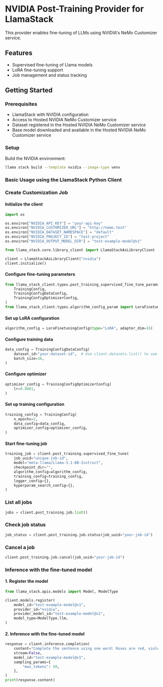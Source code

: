 # NVIDIA Post-Training Provider for LlamaStack

This provider enables fine-tuning of LLMs using NVIDIA's NeMo Customizer service.

## Features

- Supervised fine-tuning of Llama models
- LoRA fine-tuning support
- Job management and status tracking

## Getting Started

### Prerequisites

- LlamaStack with NVIDIA configuration
- Access to Hosted NVIDIA NeMo Customizer service
- Dataset registered in the Hosted NVIDIA NeMo Customizer service
- Base model downloaded and available in the Hosted NVIDIA NeMo Customizer service

### Setup

Build the NVIDIA environment:

```bash
llama stack build --template nvidia --image-type venv
```

### Basic Usage using the LlamaStack Python Client

### Create Customization Job

#### Initialize the client

```python
import os

os.environ["NVIDIA_API_KEY"] = "your-api-key"
os.environ["NVIDIA_CUSTOMIZER_URL"] = "http://nemo.test"
os.environ["NVIDIA_DATASET_NAMESPACE"] = "default"
os.environ["NVIDIA_PROJECT_ID"] = "test-project"
os.environ["NVIDIA_OUTPUT_MODEL_DIR"] = "test-example-model@v1"

from llama_stack.core.library_client import LlamaStackAsLibraryClient

client = LlamaStackAsLibraryClient("nvidia")
client.initialize()
```

#### Configure fine-tuning parameters

```python
from llama_stack_client.types.post_training_supervised_fine_tune_params import (
    TrainingConfig,
    TrainingConfigDataConfig,
    TrainingConfigOptimizerConfig,
)
from llama_stack_client.types.algorithm_config_param import LoraFinetuningConfig
```

#### Set up LoRA configuration

```python
algorithm_config = LoraFinetuningConfig(type="LoRA", adapter_dim=16)
```

#### Configure training data

```python
data_config = TrainingConfigDataConfig(
    dataset_id="your-dataset-id",  # Use client.datasets.list() to see available datasets
    batch_size=16,
)
```

#### Configure optimizer

```python
optimizer_config = TrainingConfigOptimizerConfig(
    lr=0.0001,
)
```

#### Set up training configuration

```python
training_config = TrainingConfig(
    n_epochs=2,
    data_config=data_config,
    optimizer_config=optimizer_config,
)
```

#### Start fine-tuning job

```python
training_job = client.post_training.supervised_fine_tune(
    job_uuid="unique-job-id",
    model="meta-llama/Llama-3.1-8B-Instruct",
    checkpoint_dir="",
    algorithm_config=algorithm_config,
    training_config=training_config,
    logger_config={},
    hyperparam_search_config={},
)
```

### List all jobs

```python
jobs = client.post_training.job.list()
```

###  Check job status

```python
job_status = client.post_training.job.status(job_uuid="your-job-id")
```

### Cancel a job

```python
client.post_training.job.cancel(job_uuid="your-job-id")
```

### Inference with the fine-tuned model

#### 1. Register the model

```python
from llama_stack.apis.models import Model, ModelType

client.models.register(
    model_id="test-example-model@v1",
    provider_id="nvidia",
    provider_model_id="test-example-model@v1",
    model_type=ModelType.llm,
)
```

#### 2. Inference with the fine-tuned model

```python
response = client.inference.completion(
    content="Complete the sentence using one word: Roses are red, violets are ",
    stream=False,
    model_id="test-example-model@v1",
    sampling_params={
        "max_tokens": 50,
    },
)
print(response.content)
```
